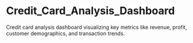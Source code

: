 # Credit_Card_Analysis_Dashboard
Credit card analysis dashboard visualizing key metrics like revenue, profit, customer demographics, and transaction trends.

